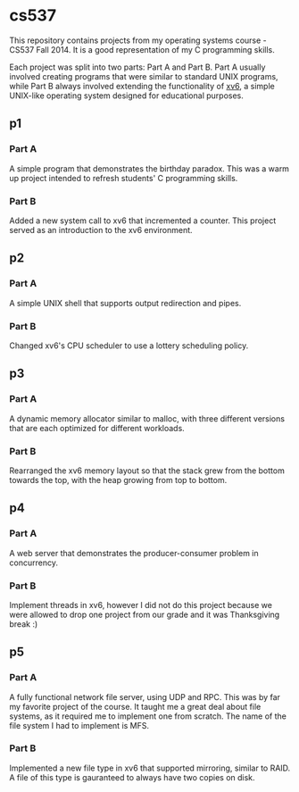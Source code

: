 # cs537
This repository contains projects from my operating systems course - CS537 Fall 2014. It is a good representation of my C programming skills. 

Each project was split into two parts: Part A and Part B. Part A usually involved creating programs that were similar to standard UNIX programs, while Part B always involved extending the functionality of [xv6](http://pdos.csail.mit.edu/6.828/2014/xv6.html), a simple UNIX-like operating system designed for educational purposes.

## p1
### Part A
A simple program that demonstrates the birthday paradox. This was a warm up project intended to refresh students' C programming skills.
### Part B
Added a new system call to xv6 that incremented a counter. This project served as an introduction to the xv6 environment.

## p2
### Part A
A simple UNIX shell that supports output redirection and pipes.
### Part B 
Changed xv6's CPU scheduler to use a lottery scheduling policy.

## p3
### Part A
A dynamic memory allocator similar to malloc, with three different versions that are each optimized for different workloads.
### Part B
Rearranged the xv6 memory layout so that the stack grew from the bottom towards the top, with the heap growing from top to bottom.

## p4
### Part A 
A web server that demonstrates the producer-consumer problem in concurrency.
### Part B 
Implement threads in xv6, however I did not do this project because we were allowed to drop one project from our grade and it was Thanksgiving break :)

## p5
### Part A
A fully functional network file server, using UDP and RPC. This was by far my favorite project of the course. It taught me a great deal about file systems, as it required me to implement one from scratch. The name of the file system I had to implement is MFS.
### Part B
Implemented a new file type in xv6 that supported mirroring, similar to RAID. A file of this type is gauranteed to always have two copies on disk.
